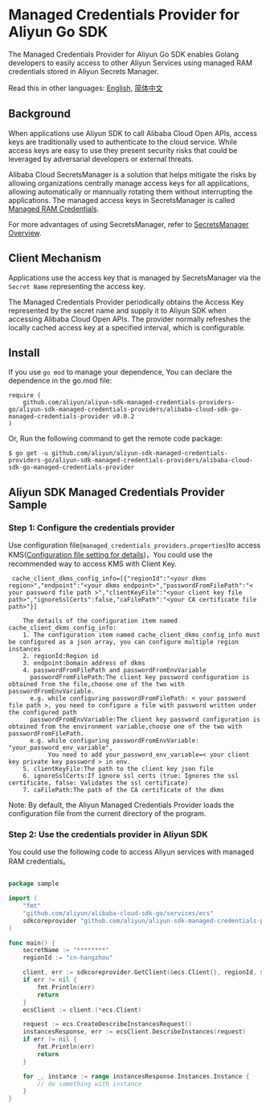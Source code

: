 # Managed Credentials Provider for Aliyun Go SDK

The Managed Credentials Provider for Aliyun Go SDK enables Golang developers to easily access to other Aliyun Services using managed RAM credentials stored in Aliyun Secrets Manager.

Read this in other languages: [English](README.md), [简体中文](README.zh-cn.md)

## Background
When applications use Aliyun SDK to call Alibaba Cloud Open APIs, access keys are traditionally used to authenticate to the cloud service. While access keys are easy to use they present security risks that could be leveraged by adversarial developers or external threats.

Alibaba Cloud SecretsManager is a solution that helps mitigate the risks by allowing organizations centrally manage access keys for all applications, allowing automatically or mannually rotating them without interrupting the applications. The managed access keys in SecretsManager is called [Managed RAM Credentials](https://www.alibabacloud.com/help/doc-detail/212421.htm).

For more advantages of using SecretsManager, refer to [SecretsManager Overview](https://www.alibabacloud.com/help/doc-detail/152001.htm).

## Client Mechanism
Applications use the access key that is managed by SecretsManager via the `Secret Name` representing the access key.

The Managed Credentials Provider periodically obtains the Access Key represented by the secret name and supply it to Aliyun SDK when accessing Alibaba Cloud Open APIs. The provider normally refreshes the locally cached access key at a specified interval, which is configurable.

## Install

If you use `go mod` to manage your dependence, You can declare the dependence in the go.mod file:

```
require (
	github.com/aliyun/aliyun-sdk-managed-credentials-providers-go/aliyun-sdk-managed-credentials-providers/alibaba-cloud-sdk-go-managed-credentials-provider v0.0.2
)
```

Or, Run the following command to get the remote code package:

```
$ go get -u github.com/aliyun/aliyun-sdk-managed-credentials-providers-go/aliyun-sdk-managed-credentials-providers/alibaba-cloud-sdk-go-managed-credentials-provider
```

## Aliyun SDK Managed Credentials Provider Sample

### Step 1: Configure the credentials provider

Use configuration file(`managed_credentials_providers.properties`)to access
KMS([Configuration file setting for details](../../README_config.md))，You could use the recommended way to access KMS with
Client Key.

```properties
 cache_client_dkms_config_info=[{"regionId":"<your dkms region>","endpoint":"<your dkms endpoint>","passwordFromFilePath":"< your password file path >","clientKeyFile":"<your client key file path>","ignoreSslCerts":false,"caFilePath":"<your CA certificate file path>"}]
```
```
    The details of the configuration item named cache_client_dkms_config_info:
    1. The configuration item named cache_client_dkms_config_info must be configured as a json array, you can configure multiple region instances
    2. regionId:Region id 
    3. endpoint:Domain address of dkms
    4. passwordFromFilePath and passwordFromEnvVariable
      passwordFromFilePath:The client key password configuration is obtained from the file,choose one of the two with passwordFromEnvVariable.
      e.g. while configuring passwordFromFilePath: < your password file path >, you need to configure a file with password written under the configured path
      passwordFromEnvVariable:The client key password configuration is obtained from the environment variable,choose one of the two with passwordFromFilePath.
      e.g. while configuring passwordFromEnvVariable: "your_password_env_variable",
           You need to add your_password_env_variable=< your client key private key password > in env.
    5. clientKeyFile:The path to the client key json file
    6. ignoreSslCerts:If ignore ssl certs (true: Ignores the ssl certificate, false: Validates the ssl certificate)
    7. caFilePath:The path of the CA certificate of the dkms
```

Note: By default, the Aliyun Managed Credentials Provider loads the configuration file from the current directory of the program.

### Step 2: Use the credentials provider in Aliyun SDK

You could use the following code to access Aliyun services with managed RAM credentials。

```go

package sample

import (
	"fmt"
	"github.com/aliyun/alibaba-cloud-sdk-go/services/ecs"
	sdkcoreprovider "github.com/aliyun/aliyun-sdk-managed-credentials-providers-go/aliyun-sdk-managed-credentials-providers/alibaba-cloud-sdk-go-managed-credentials-provider/sdk"
)

func main() {
	secretName := "********"
	regionId := "cn-hangzhou"

	client, err := sdkcoreprovider.GetClient(&ecs.Client{}, regionId, secretName)
	if err != nil {
		fmt.Println(err)
		return
	}
	ecsClient := client.(*ecs.Client)

	request := ecs.CreateDescribeInstancesRequest()
	instancesResponse, err := ecsClient.DescribeInstances(request)
	if err != nil {
		fmt.Println(err)
		return
	}

	for _, instance := range instancesResponse.Instances.Instance {
		// do something with instance
	}
}

```
